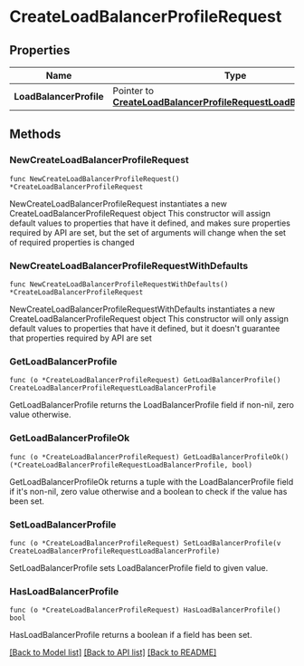 # CreateLoadBalancerProfileRequest

## Properties

Name | Type | Description | Notes
------------ | ------------- | ------------- | -------------
**LoadBalancerProfile** | Pointer to [**CreateLoadBalancerProfileRequestLoadBalancerProfile**](CreateLoadBalancerProfileRequestLoadBalancerProfile.md) |  | [optional] 

## Methods

### NewCreateLoadBalancerProfileRequest

`func NewCreateLoadBalancerProfileRequest() *CreateLoadBalancerProfileRequest`

NewCreateLoadBalancerProfileRequest instantiates a new CreateLoadBalancerProfileRequest object
This constructor will assign default values to properties that have it defined,
and makes sure properties required by API are set, but the set of arguments
will change when the set of required properties is changed

### NewCreateLoadBalancerProfileRequestWithDefaults

`func NewCreateLoadBalancerProfileRequestWithDefaults() *CreateLoadBalancerProfileRequest`

NewCreateLoadBalancerProfileRequestWithDefaults instantiates a new CreateLoadBalancerProfileRequest object
This constructor will only assign default values to properties that have it defined,
but it doesn't guarantee that properties required by API are set

### GetLoadBalancerProfile

`func (o *CreateLoadBalancerProfileRequest) GetLoadBalancerProfile() CreateLoadBalancerProfileRequestLoadBalancerProfile`

GetLoadBalancerProfile returns the LoadBalancerProfile field if non-nil, zero value otherwise.

### GetLoadBalancerProfileOk

`func (o *CreateLoadBalancerProfileRequest) GetLoadBalancerProfileOk() (*CreateLoadBalancerProfileRequestLoadBalancerProfile, bool)`

GetLoadBalancerProfileOk returns a tuple with the LoadBalancerProfile field if it's non-nil, zero value otherwise
and a boolean to check if the value has been set.

### SetLoadBalancerProfile

`func (o *CreateLoadBalancerProfileRequest) SetLoadBalancerProfile(v CreateLoadBalancerProfileRequestLoadBalancerProfile)`

SetLoadBalancerProfile sets LoadBalancerProfile field to given value.

### HasLoadBalancerProfile

`func (o *CreateLoadBalancerProfileRequest) HasLoadBalancerProfile() bool`

HasLoadBalancerProfile returns a boolean if a field has been set.


[[Back to Model list]](../README.md#documentation-for-models) [[Back to API list]](../README.md#documentation-for-api-endpoints) [[Back to README]](../README.md)


